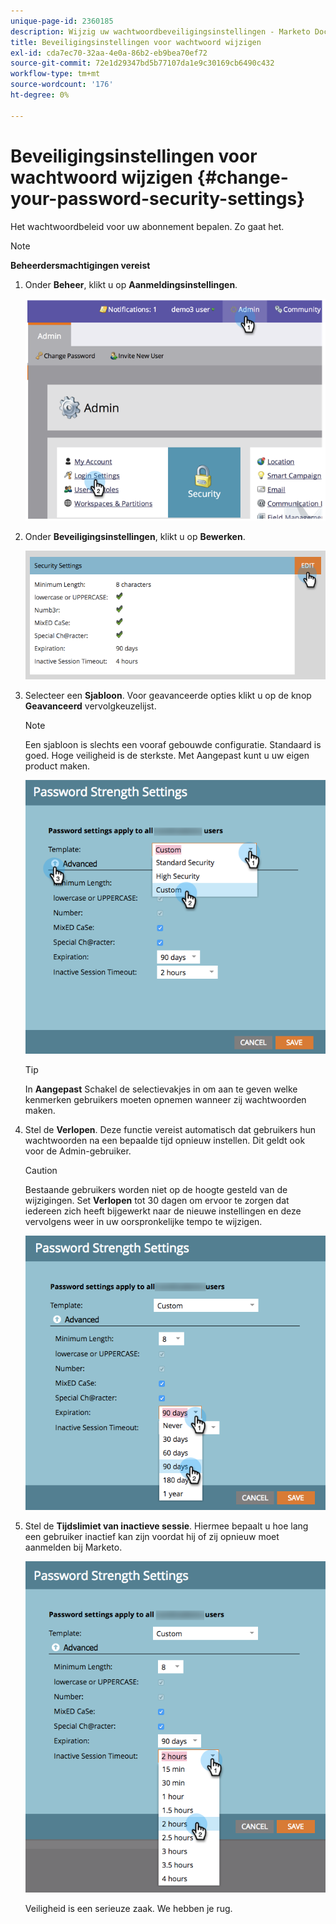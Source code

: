 ```yaml
---
unique-page-id: 2360185
description: Wijzig uw wachtwoordbeveiligingsinstellingen - Marketo Docs - Productdocumentatie
title: Beveiligingsinstellingen voor wachtwoord wijzigen
exl-id: cda7ec70-32aa-4e0a-86b2-eb9bea70ef72
source-git-commit: 72e1d29347bd5b77107da1e9c30169cb6490c432
workflow-type: tm+mt
source-wordcount: '176'
ht-degree: 0%

---
```


# Beveiligingsinstellingen voor wachtwoord wijzigen {#change-your-password-security-settings}

Het wachtwoordbeleid voor uw abonnement bepalen. Zo gaat het.

>[!NOTE]
>
>**Beheerdersmachtigingen vereist**

1. Onder **Beheer**, klikt u op **Aanmeldingsinstellingen**.

   ![](assets/image2014-9-16-12-3a41-3a40.png)

1. Onder **Beveiligingsinstellingen**, klikt u op **Bewerken**.

   ![](assets/passwordsettings-hand.png)

1. Selecteer een **Sjabloon**. Voor geavanceerde opties klikt u op de knop **Geavanceerd** vervolgkeuzelijst.

   >[!NOTE]
   >
   >Een sjabloon is slechts een vooraf gebouwde configuratie. Standaard is goed. Hoge veiligheid is de sterkste. Met Aangepast kunt u uw eigen product maken.

   ![](assets/passwordstrength.png)

   >[!TIP]
   >
   >In **Aangepast** Schakel de selectievakjes in om aan te geven welke kenmerken gebruikers moeten opnemen wanneer zij wachtwoorden maken.

1. Stel de **Verlopen**. Deze functie vereist automatisch dat gebruikers hun wachtwoorden na een bepaalde tijd opnieuw instellen. Dit geldt ook voor de Admin-gebruiker.

   >[!CAUTION]
   >
   >Bestaande gebruikers worden niet op de hoogte gesteld van de wijzigingen. Set **Verlopen** tot 30 dagen om ervoor te zorgen dat iedereen zich heeft bijgewerkt naar de nieuwe instellingen en deze vervolgens weer in uw oorspronkelijke tempo te wijzigen.

   ![](assets/expiration.png)

1. Stel de **Tijdslimiet van inactieve sessie**. Hiermee bepaalt u hoe lang een gebruiker inactief kan zijn voordat hij of zij opnieuw moet aanmelden bij Marketo.

   ![](assets/inactivesession.png)

   Veiligheid is een serieuze zaak. We hebben je rug.
